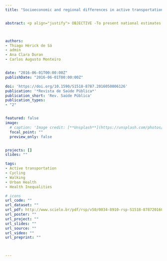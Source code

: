 ```yaml
---
title: "Socioeconomic and regional differences in active transportation in Brazil"


abstract: <p align="justify"> OBJECTIVE -To present national estimates regarding walking or cycling for commuting in Brazil and in 10 metropolitan regions. METHODS - By using data from the Health section of 2008’s Pesquisa Nacional por Amostra de Domicílio (Brazil’s National Household Sample Survey), we estimated how often employed people walk or cycle to work, disaggregating our results by sex, age range, education level, household monthly income per capita, urban or rural address, metropolitan regions, and macro-regions in Brazil. Furthermore, we estimated the distribution of this same frequency according to quintiles of household monthly income per capita in each metropolitan region of the country. RESULTS - A third of the employed men and women walk or cycle from home to work in Brazil. For both sexes, this share decreases as income and education levels rise, and it is higher among younger individuals, especially among those living in rural areas and in the Northeast region of the country. Depending on the metropolitan region, the practice of active transportation is two to five times more frequent among low-income individuals than among high-income individuals. CONCLUSIONS - Walking or cycling to work in Brazil is most frequent among low-income individuals and the ones living in less economically developed areas. Active transportation evaluation in Brazil provides important information for public health and urban mobility policy-making </p>



authors:
- Thiago Hérick de Sá
- admin
- Ana Clara Duran
- Carlos Augusto Monteiro


date: "2016-06-01T00:00:00Z"
publishDate: "2016-06-01T00:00:00Z"

doi: 'https://doi.org/10.1590/S1518-8787.2016050006126'
publication: '*Revista de Saúde Pública*'
publication_short: 'Rev. Saúde Pública'
publication_types:
- "2"


featured: false
image:
  # caption: 'Image credit: [**Unsplash**](https://unsplash.com/photos/jdD8gXaTZsc)'
  focal_point: ""
  preview_only: false


projects: []
slides: ""

tags:
- Active transportation
- Cycling
- Walking
- Urban Health
- Health Inequalities

# icons
url_code: ""
url_dataset: ""
url_pdf: http://www.scielo.br/pdf/rsp/v50/0034-8910-rsp-S1518-87872016050006126.pdf
url_poster: ""
url_project: ""
url_slides: ""
url_source: ""
url_video: ""
url_preprint: ""
  


---
```


